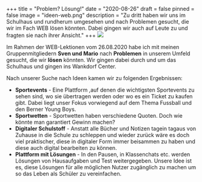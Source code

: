 +++
title = "Problem? Lösung!"
date = "2020-08-26"
draft = false
pinned = false
image = "ideen-web.png"
description = "Zu dritt haben wir uns im Schulhaus und rundherum umgesehen und nach Problemen gesucht, die wir im Fach WEB lösen könnten. Dabei gingen wir auch auf Leute zu und fragten sie nach ihrer Ansicht."
+++
![](ideen-web.png)

Im Rahmen der WEB-Lektionen vom 26.08.2020 habe ich mit meinen Gruppenmitgliedern **Sven und Mario** nach **Problemen** in unserem Umfeld gesucht, die wir **lösen** könnten. Wir gingen dabei durch und um das Schulhaus und gingen ins Wankdorf Center. 

Nach unserer Suche nach Ideen kamen wir zu folgenden Ergebnissen:

* **Sportevents** - Eine Plattform ,auf denen die wichtigsten Sportevents zu sehen sind, wo sie übertragen werden oder wo es ein Ticket zu kaufen gibt. Dabei liegt unser Fokus vorwiegend auf dem Thema Fussball und den Berner Young Boys.
* **Sportwetten** - Sportwetten haben verschiedene Quoten. Doch wie könnte man garantiert Gewinn machen?
* **Digitaler Schulstoff** - Anstatt alle Bücher und Notizen tagein tagaus von Zuhause in die Schule zu schleppen und wieder zurück wäre es doch viel praktischer, diese in digitaler Form immer beisammen zu haben und diese auch digital bearbeiten zu können.
* **Plattform mit Lösungen** - In den Pausen, in Klassenchats etc. werden Lösungen von Hausaufgaben und Test weitergegeben. Unsere Idee ist es, diese Lösungen für alle möglichen Nutzer zugänglich zu machen um so das Leben als Schüler zu vereinfachen.